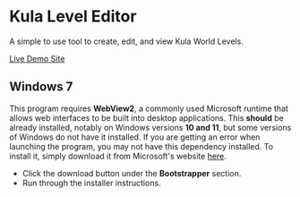 # Kula Level Editor

A simple to use tool to create, edit, and view Kula World Levels.

[Live Demo Site](https://www.kulaworkshop.net/tools/leveleditor/)

## Windows 7

This program requires **WebView2**, a commonly used Microsoft runtime that allows web interfaces to be built into desktop applications. This **should** be already installed, notably on Windows versions **10 and 11**, but some versions of Windows do not have it installed. If you are getting an error when launching the program, you may not have this dependency installed. To install it, simply download it from Microsoft's website [here](https://developer.microsoft.com/en-us/microsoft-edge/webview2/#download-section).

-   Click the download button under the **Bootstrapper** section.
-   Run through the installer instructions.
